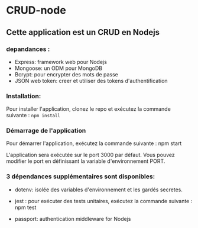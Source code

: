 # CRUD-node
## Cette application est un CRUD en Nodejs

### depandances : 
- Express: framework web pour Nodejs
- Mongoose: un ODM pour MongoDB
- Bcrypt: pour encrypter des mots de passe
- JSON web token: creer et utiliser des tokens d'authentification

### Installation:
Pour installer l'application, clonez le repo et exécutez la commande suivante :
`npm install`

### Démarrage de l'application
Pour démarrer l'application, exécutez la commande suivante :
npm start

L'application sera exécutée sur le port 3000 par défaut. Vous pouvez modifier le port en définissant la variable d'environnement PORT.

### 3 dépendances supplémentaires sont disponibles:

- dotenv: isolée des variables d'environnement et les gardés secretes.

- jest : pour exécuter des tests unitaires, exécutez la commande suivante :
npm test

- passport: authentication middleware for Nodejs
